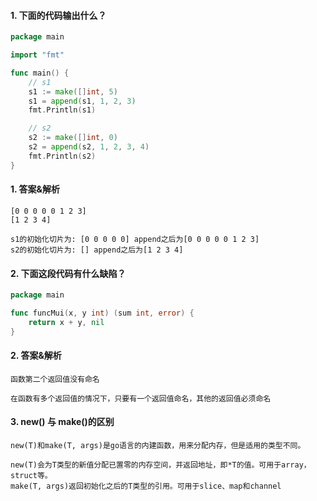 #### 1. 下面的代码输出什么？

```go
package main

import "fmt"

func main() {
	// s1
	s1 := make([]int, 5)
	s1 = append(s1, 1, 2, 3)
	fmt.Println(s1)

	// s2
	s2 := make([]int, 0)
	s2 = append(s2, 1, 2, 3, 4)
	fmt.Println(s2)
}
```

#### 1. 答案&解析

```text
[0 0 0 0 0 1 2 3]
[1 2 3 4]

s1的初始化切片为: [0 0 0 0 0] append之后为[0 0 0 0 0 1 2 3]
s2的初始化切片为: [] append之后为[1 2 3 4]
```

#### 2. 下面这段代码有什么缺陷？

```go
package main

func funcMui(x, y int) (sum int, error) {
	return x + y, nil
}
```

#### 2. 答案&解析

```text
函数第二个返回值没有命名

在函数有多个返回值的情况下，只要有一个返回值命名，其他的返回值必须命名
```

#### 3. new() 与 make()的区别

```text
new(T)和make(T, args)是go语言的内建函数，用来分配内存，但是适用的类型不同。

new(T)会为T类型的新值分配已置零的内存空间，并返回地址，即*T的值。可用于array，struct等。
make(T, args)返回初始化之后的T类型的引用。可用于slice、map和channel
```
